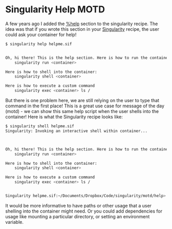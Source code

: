 # Singularity Help MOTD

A few years ago I added the [%help](https://github.com/sylabs/singularity/pull/843) section to the singularity recipe. The idea was that if you wrote this section in your [Singularity](Singularity)
recipe, the user could ask your container for help!

```bash
$ singularity help helpme.sif


Oh, hi there! This is the help section. Here is how to run the container:
    singularity run <container>

Here is how to shell into the container:
    singularity shell <container>

Here is how to execute a custom command
    singularity exec <container> ls /


```

But there is one problem here, we are still relying on the user to type that
command in the first place! This is a great use case for message of the day
(motd) - we can show this same help script when the user shells into the container!
Here is what the Singularity recipe looks like:


```bash
$ singularity shell helpme.sif 
Singularity: Invoking an interactive shell within container...



Oh, hi there! This is the help section. Here is how to run the container:
    singularity run <container>

Here is how to shell into the container:
    singularity shell <container>

Here is how to execute a custom command
    singularity exec <container> ls /


Singularity helpme.sif:~/Documents/Dropbox/Code/singularity/motd/help> 
```

It would be more informative to have paths or other usage that a user shelling
into the container might need. Or you could add dependencies for usage like mounting a particular
directory, or setting an environment variable.
